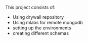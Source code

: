 This project consists of:

- Using drywall repository
- Using mlabs for remote mongodb
- setting up the environments
- creating different schemas
